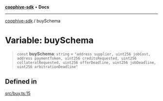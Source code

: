 [**coophive-sdk**](../README.md) • **Docs**

***

[coophive-sdk](../globals.md) / buySchema

# Variable: buySchema

> `const` **buySchema**: `string` = `"address supplier, uint256 jobCost, address paymentToken, uint256 creditsRequested, uint256 collateralRequested, uint256 offerDeadline, uint256 jobDeadline, uint256 arbitrationDeadline"`

## Defined in

[src/buy.ts:15](https://github.com/CoopHive/coophive-sdk/blob/14568f8ed39a1a97da258d7874396609b3c1d7b3/src/buy.ts#L15)
